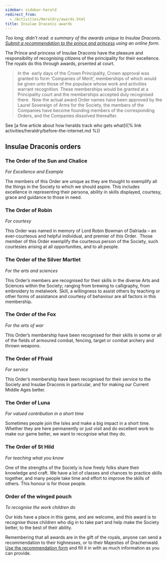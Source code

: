 ```yaml
---
sidebar: sidebar-herald
redirect_from:
  - /Activities/Heraldry/awards.html
title: Insulae Draconis awards
---
```


_Too long; didn't read: a summary of the awards unique to Insulae Draconis. [Submit a recommendation to the prince and princess](http://op.drachenwald.sca.org/recommend) using an online form._

The Prince and princess of Insulae Draconis have the pleasure and responsibility of recognising citizens of the principality for their excellence. The royals do this through awards, prsented at court.

> In  the  early days of the Crown Principality,  Crown approval was granted to form ‘Companies of Merit’, memberships of which  would be given unto those of the populace whose work and activities warrant recognition. These memberships would be granted at a Principality court and the  memberships accepted duly recognised there.   Now the actual award Order names have been approved by the Laurel  Sovereign of Arms for the Society, the members of the Companies have become founding members of the corresponding Orders, and the Companies dissolved  thereafter.  

See [a fine article about how heralds track who gets what]({% link activities/heraldry/before-the-internet.md %})

## Insulae Draconis orders

### The Order of the Sun and Chalice

_For Excellence and Example_

The  members of this Order are unique as they are thought to exemplify all the  things in the Society to which we should aspire. This includes excellence in representing their persona, ability in skills displayed, courtesy, grace and  guidance to those in need. 

### The Order of Robin

_For courtesy_

This  Order was named in memory of Lord Robin Bowman of Dalriada – an ever-courteous  and helpful individual, and premier of this Order.  Those member of this Order exemplify the courteous person of the Society, such courtesies arising at all opportunities,  and to all people.

### The Order of the Silver Martlet

_For the arts and sciences_

This  Order’s members are recognised for their skills in the diverse Arts  and Sciences  within the Society; ranging from brewing to calligraphy,  from embroidery to metalwork. Skill, a willingness to assist others by teaching or other forms of assistance and courtesy of behaviour are all factors  in this membership.

### The Order of the Fox

_For the arts of war_

This  Order’s membership have been recognised for their skills in some or all of the  fields of armoured combat, fencing, target or combat archery and thrown weapons.  

### The Order of Ffraid

_For  service_

This  Order’s membership have been recognised for their service to the Society and  Insulae Draconis in particular, and for making our Current  Middle Ages better. 

### The Order of Luna

_For valued contribution in a short time_

Sometimes people join the Isles and make a big impact in a short time. Whether they are here permanently or just visit and do excellent work to make our game better, we want to recognise what they do.

### The Order of St Hild

_For teaching what you know_

One of the strengths of the Society is how freely folks share their knowledge and craft. We have a lot of classes and chances to practice skills together, and many people take time and effort to improve the skills of others. This honour is for those people. 

### Order of the winged pouch

_To recognise the work children do_

Our kids have a place in this game, and are welcome, and this award is to recognise those children who dig in to take part and help make the Society better, to the best of their ability.

Remembering that all awards are in the gift of the royals, anyone can send a recommendation to their highnesses, or to their Majesties of Drachenwald. [Use the recommendation form](http://op.drachenwald.sca.org/recommend) and fill it in with as much information as you can provide. 

